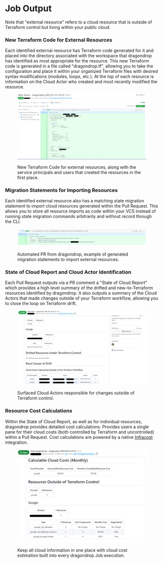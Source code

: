# Job Output

Note that "external resource" refers to a cloud resource that is outside of Terraform control but living within your public cloud.

### New Terraform Code for External Resources

Each identified external resource has Terraform code generated for it and placed into the directory associated with the workspace that dragondrop has identified as most appropriate for the resource. This new Terraform code is generated in a file called "dragondrop.tf", allowing you to take the configuration and place it within your organized Terraform files with desired syntax modifications (modules, loops, etc.). At the top of each resource is information on the Cloud Actor who created and most recently modified the resource.

<figure><img src="../../.gitbook/assets/202230315_resource_output.png" alt=""><figcaption><p>New Terraform Code for external resources, along with the service principals and users that created the resources in the first place.</p></figcaption></figure>

### Migration Statements for Importing Resources

Each identified external resource also has a matching state migration statement to import cloud resources generated within the Pull Request. This allows you to store all resource imports as code within your VCS instead of running state migration commands arbitrarily and without record through the CLI.

<figure><img src="../../.gitbook/assets/20230315_migration_import_statement_output.png" alt=""><figcaption><p>Automated PR from dragondrop, example of generated migration statements to import external resources.</p></figcaption></figure>

### State of Cloud Report and Cloud Actor Identification

Each Pull Request outputs via a PR comment a "State of Cloud Report" which provides a high level summary of the drifted and new-to-Terraform resources identified by dragondrop. It also outputs a summary of the Cloud Actors that made changes outside of your Terraform workflow, allowing you to close the loop on Terraform drift.

<figure><img src="../../.gitbook/assets/20230315_cloud_actor_screen_shot.png" alt=""><figcaption><p>Surfaced Cloud Actors responsible for changes outside of Terraform control.</p></figcaption></figure>

### Resource Cost Calculations

Within the State of Cloud Report, as well as for individual resources, dragondrop provides detailed cost calculations. Provides users a single pane for their cloud costs (both controlled by Terraform and uncontrolled) within a Pull Request. Cost calculations are powered by a native [Infracost](https://github.com/infracost/infracost) integration.

<figure><img src="../../.gitbook/assets/20230411 Monthly Cost Breakdown.png" alt=""><figcaption><p>Keep all cloud information in one place with cloud cost estimation built into every dragondrop Job execution.</p></figcaption></figure>
